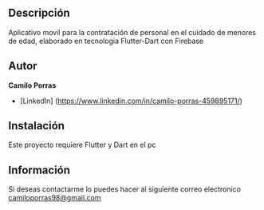 ## Descripción

Aplicativo movil para la contratación de personal en el cuidado de menores de edad, elaborado en tecnologia Flutter-Dart con Firebase

## Autor 
**Camilo Porras**

* [LinkedIn] (https://www.linkedin.com/in/camilo-porras-459895171/) 

## Instalación

Este proyecto requiere Flutter y Dart en el pc

##  Información 
Si deseas contactarme lo puedes hacer al siguiente correo electronico camiloporras98@gmail.com
